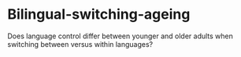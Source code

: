 # Bilingual-switching-ageing
Does language control differ between younger and older adults when switching between versus within languages?
